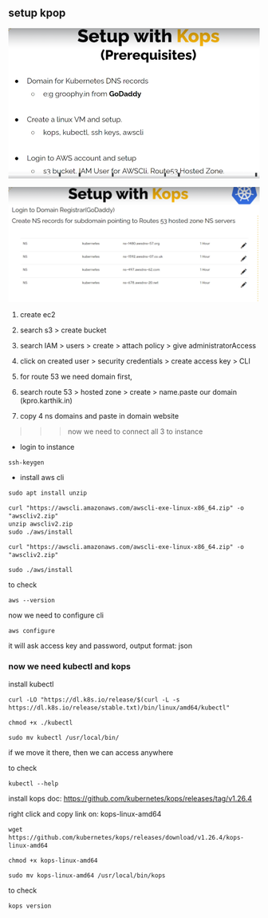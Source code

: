 ## setup kpop 

![image alt](https://github.com/KarampudiKarthik/Devops/blob/main/Kubernetes/img/k1.PNG?raw=true)

![image alt](https://github.com/KarampudiKarthik/Devops/blob/main/Kubernetes/img/k2.PNG?raw=true)


1. create ec2
2. search s3 > create bucket
3. search IAM > users > create > attach policy > give administratorAccess
4. click on created user > security credentials > create access key > CLI
5. for route 53 we need domain first, 

7. search route 53 > hosted zone > create > name.paste our domain (kpro.karthik.in)
8. copy 4 ns domains and paste in domain website

>>> now we need to connect all 3 to instance

* login to instance
```
ssh-keygen
```
* install aws cli
```
sudo apt install unzip
```
```
curl "https://awscli.amazonaws.com/awscli-exe-linux-x86_64.zip" -o "awscliv2.zip"
unzip awscliv2.zip
sudo ./aws/install
```
```
curl "https://awscli.amazonaws.com/awscli-exe-linux-x86_64.zip" -o "awscliv2.zip"
```
```
sudo ./aws/install
```

to check
```
aws --version
```

now we need to configure cli

```
aws configure
```
it will ask access key and password, output format: json

### now we need kubectl and kops

install kubectl
```
curl -LO "https://dl.k8s.io/release/$(curl -L -s https://dl.k8s.io/release/stable.txt)/bin/linux/amd64/kubectl"
```
```
chmod +x ./kubectl
```
```
sudo mv kubectl /usr/local/bin/
```
if we move it there, then we can access anywhere

to check
```
kubectl --help
```

install kops
doc: https://github.com/kubernetes/kops/releases/tag/v1.26.4

right click and copy link on: kops-linux-amd64

```
wget https://github.com/kubernetes/kops/releases/download/v1.26.4/kops-linux-amd64
```
```
chmod +x kops-linux-amd64
```
```
sudo mv kops-linux-amd64 /usr/local/bin/kops
```
to check
```
kops version
```


























